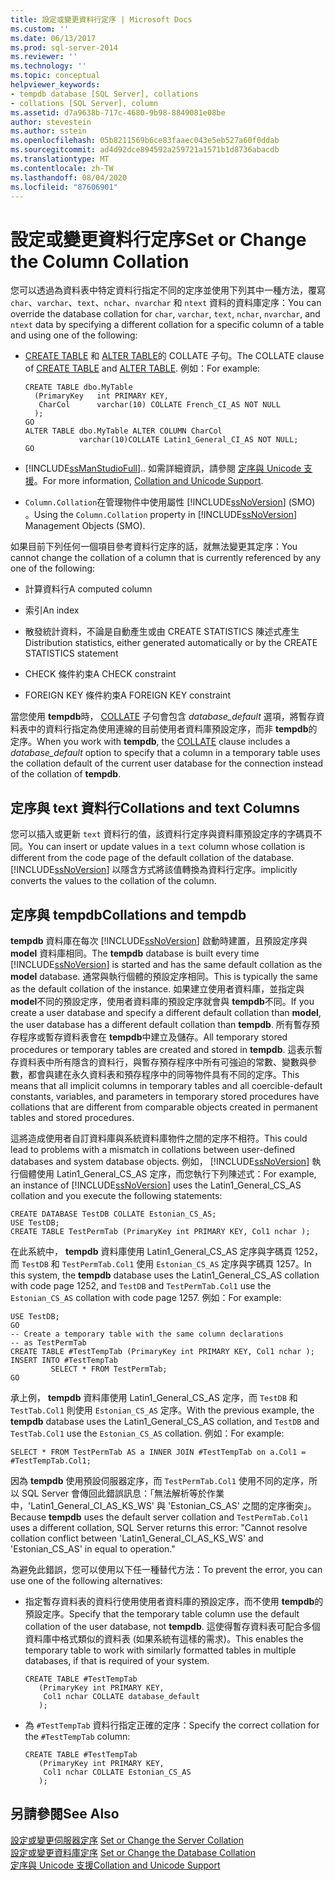 ```yaml
---
title: 設定或變更資料行定序 | Microsoft Docs
ms.custom: ''
ms.date: 06/13/2017
ms.prod: sql-server-2014
ms.reviewer: ''
ms.technology: ''
ms.topic: conceptual
helpviewer_keywords:
- tempdb database [SQL Server], collations
- collations [SQL Server], column
ms.assetid: d7a9638b-717c-4680-9b98-8849081e08be
author: stevestein
ms.author: sstein
ms.openlocfilehash: 05b8211569b6ce83faaec043e5eb527a60f0ddab
ms.sourcegitcommit: ad4d92dce894592a259721a1571b1d8736abacdb
ms.translationtype: MT
ms.contentlocale: zh-TW
ms.lasthandoff: 08/04/2020
ms.locfileid: "87606901"
---
```

# <a name="set-or-change-the-column-collation"></a><span data-ttu-id="673d1-102">設定或變更資料行定序</span><span class="sxs-lookup"><span data-stu-id="673d1-102">Set or Change the Column Collation</span></span>
  <span data-ttu-id="673d1-103">您可以透過為資料表中特定資料行指定不同的定序並使用下列其中一種方法，覆寫 `char`、`varchar`、`text`、`nchar`、`nvarchar` 和 `ntext` 資料的資料庫定序：</span><span class="sxs-lookup"><span data-stu-id="673d1-103">You can override the database collation for `char`, `varchar`, `text`, `nchar`, `nvarchar`, and `ntext` data by specifying a different collation for a specific column of a table and using one of the following:</span></span>  
  
-   <span data-ttu-id="673d1-104">[CREATE TABLE](/sql/t-sql/statements/create-table-transact-sql) 和 [ALTER TABLE](/sql/t-sql/statements/alter-table-transact-sql)的 COLLATE 子句。</span><span class="sxs-lookup"><span data-stu-id="673d1-104">The COLLATE clause of [CREATE TABLE](/sql/t-sql/statements/create-table-transact-sql) and [ALTER TABLE](/sql/t-sql/statements/alter-table-transact-sql).</span></span> <span data-ttu-id="673d1-105">例如：</span><span class="sxs-lookup"><span data-stu-id="673d1-105">For example:</span></span>  
  
    ```  
    CREATE TABLE dbo.MyTable  
      (PrimaryKey   int PRIMARY KEY,  
       CharCol      varchar(10) COLLATE French_CI_AS NOT NULL  
      );  
    GO  
    ALTER TABLE dbo.MyTable ALTER COLUMN CharCol  
                varchar(10)COLLATE Latin1_General_CI_AS NOT NULL;  
    GO  
    ```  
  
-   [!INCLUDE[ssManStudioFull](../../includes/ssmanstudiofull-md.md)]<span data-ttu-id="673d1-106">.</span><span class="sxs-lookup"><span data-stu-id="673d1-106">.</span></span> <span data-ttu-id="673d1-107">如需詳細資訊，請參閱 [定序與 Unicode 支援](collation-and-unicode-support.md)。</span><span class="sxs-lookup"><span data-stu-id="673d1-107">For more information, [Collation and Unicode Support](collation-and-unicode-support.md).</span></span>  
  
-   <span data-ttu-id="673d1-108">`Column.Collation`在管理物件中使用屬性 [!INCLUDE[ssNoVersion](../../includes/ssnoversion-md.md)] (SMO) 。</span><span class="sxs-lookup"><span data-stu-id="673d1-108">Using the `Column.Collation` property in [!INCLUDE[ssNoVersion](../../includes/ssnoversion-md.md)] Management Objects (SMO).</span></span>  
  
 <span data-ttu-id="673d1-109">如果目前下列任何一個項目參考資料行定序的話，就無法變更其定序：</span><span class="sxs-lookup"><span data-stu-id="673d1-109">You cannot change the collation of a column that is currently referenced by any one of the following:</span></span>  
  
-   <span data-ttu-id="673d1-110">計算資料行</span><span class="sxs-lookup"><span data-stu-id="673d1-110">A computed column</span></span>  
  
-   <span data-ttu-id="673d1-111">索引</span><span class="sxs-lookup"><span data-stu-id="673d1-111">An index</span></span>  
  
-   <span data-ttu-id="673d1-112">散發統計資料，不論是自動產生或由 CREATE STATISTICS 陳述式產生</span><span class="sxs-lookup"><span data-stu-id="673d1-112">Distribution statistics, either generated automatically or by the CREATE STATISTICS statement</span></span>  
  
-   <span data-ttu-id="673d1-113">CHECK 條件約束</span><span class="sxs-lookup"><span data-stu-id="673d1-113">A CHECK constraint</span></span>  
  
-   <span data-ttu-id="673d1-114">FOREIGN KEY 條件約束</span><span class="sxs-lookup"><span data-stu-id="673d1-114">A FOREIGN KEY constraint</span></span>  
  
 <span data-ttu-id="673d1-115">當您使用 **tempdb**時， [COLLATE](/sql/t-sql/statements/collations) 子句會包含 *database_default* 選項，將暫存資料表中的資料行指定為使用連線的目前使用者資料庫預設定序，而非 **tempdb**的定序。</span><span class="sxs-lookup"><span data-stu-id="673d1-115">When you work with **tempdb**, the [COLLATE](/sql/t-sql/statements/collations) clause includes a *database_default* option to specify that a column in a temporary table uses the collation default of the current user database for the connection instead of the collation of **tempdb**.</span></span>  
  
## <a name="collations-and-text-columns"></a><span data-ttu-id="673d1-116">定序與 text 資料行</span><span class="sxs-lookup"><span data-stu-id="673d1-116">Collations and text Columns</span></span>  
 <span data-ttu-id="673d1-117">您可以插入或更新 `text` 資料行的值，該資料行定序與資料庫預設定序的字碼頁不同。</span><span class="sxs-lookup"><span data-stu-id="673d1-117">You can insert or update values in a `text` column whose collation is different from the code page of the default collation of the database.</span></span> [!INCLUDE[ssNoVersion](../../includes/ssnoversion-md.md)] <span data-ttu-id="673d1-118">以隱含方式將該值轉換為資料行定序。</span><span class="sxs-lookup"><span data-stu-id="673d1-118">implicitly converts the values to the collation of the column.</span></span>  
  
## <a name="collations-and-tempdb"></a><span data-ttu-id="673d1-119">定序與 tempdb</span><span class="sxs-lookup"><span data-stu-id="673d1-119">Collations and tempdb</span></span>  
 <span data-ttu-id="673d1-120">**tempdb** 資料庫在每次 [!INCLUDE[ssNoVersion](../../includes/ssnoversion-md.md)] 啟動時建置，且預設定序與 **model** 資料庫相同。</span><span class="sxs-lookup"><span data-stu-id="673d1-120">The **tempdb** database is built every time [!INCLUDE[ssNoVersion](../../includes/ssnoversion-md.md)] is started and has the same default collation as the **model** database.</span></span> <span data-ttu-id="673d1-121">通常與執行個體的預設定序相同。</span><span class="sxs-lookup"><span data-stu-id="673d1-121">This is typically the same as the default collation of the instance.</span></span> <span data-ttu-id="673d1-122">如果建立使用者資料庫，並指定與 **model**不同的預設定序，使用者資料庫的預設定序就會與 **tempdb**不同。</span><span class="sxs-lookup"><span data-stu-id="673d1-122">If you create a user database and specify a different default collation than **model**, the user database has a different default collation than **tempdb**.</span></span> <span data-ttu-id="673d1-123">所有暫存預存程序或暫存資料表會在 **tempdb**中建立及儲存。</span><span class="sxs-lookup"><span data-stu-id="673d1-123">All temporary stored procedures or temporary tables are created and stored in **tempdb**.</span></span> <span data-ttu-id="673d1-124">這表示暫存資料表中所有隱含的資料行，與暫存預存程序中所有可強迫的常數、變數與參數，都會與建在永久資料表和預存程序中的同等物件具有不同的定序。</span><span class="sxs-lookup"><span data-stu-id="673d1-124">This means that all implicit columns in temporary tables and all coercible-default constants, variables, and parameters in temporary stored procedures have collations that are different from comparable objects created in permanent tables and stored procedures.</span></span>  
  
 <span data-ttu-id="673d1-125">這將造成使用者自訂資料庫與系統資料庫物件之間的定序不相符。</span><span class="sxs-lookup"><span data-stu-id="673d1-125">This could lead to problems with a mismatch in collations between user-defined databases and system database objects.</span></span> <span data-ttu-id="673d1-126">例如， [!INCLUDE[ssNoVersion](../../includes/ssnoversion-md.md)] 執行個體使用 Latin1_General_CS_AS 定序，而您執行下列陳述式：</span><span class="sxs-lookup"><span data-stu-id="673d1-126">For example, an instance of [!INCLUDE[ssNoVersion](../../includes/ssnoversion-md.md)] uses the Latin1_General_CS_AS collation and you execute the following statements:</span></span>  
  
```  
CREATE DATABASE TestDB COLLATE Estonian_CS_AS;  
USE TestDB;  
CREATE TABLE TestPermTab (PrimaryKey int PRIMARY KEY, Col1 nchar );  
```  
  
 <span data-ttu-id="673d1-127">在此系統中， **tempdb** 資料庫使用 Latin1_General_CS_AS 定序與字碼頁 1252，而 `TestDB` 和 `TestPermTab.Col1` 使用 `Estonian_CS_AS` 定序與字碼頁 1257。</span><span class="sxs-lookup"><span data-stu-id="673d1-127">In this system, the **tempdb** database uses the Latin1_General_CS_AS collation with code page 1252, and `TestDB` and `TestPermTab.Col1` use the `Estonian_CS_AS` collation with code page 1257.</span></span> <span data-ttu-id="673d1-128">例如：</span><span class="sxs-lookup"><span data-stu-id="673d1-128">For example:</span></span>  
  
```  
USE TestDB;  
GO  
-- Create a temporary table with the same column declarations  
-- as TestPermTab  
CREATE TABLE #TestTempTab (PrimaryKey int PRIMARY KEY, Col1 nchar );  
INSERT INTO #TestTempTab  
         SELECT * FROM TestPermTab;  
GO  
```  
  
 <span data-ttu-id="673d1-129">承上例， **tempdb** 資料庫使用 Latin1_General_CS_AS 定序，而 `TestDB` 和 `TestTab.Col1` 則使用 `Estonian_CS_AS` 定序。</span><span class="sxs-lookup"><span data-stu-id="673d1-129">With the previous example, the **tempdb** database uses the Latin1_General_CS_AS collation, and `TestDB` and `TestTab.Col1` use the `Estonian_CS_AS` collation.</span></span> <span data-ttu-id="673d1-130">例如：</span><span class="sxs-lookup"><span data-stu-id="673d1-130">For example:</span></span>  
  
```  
SELECT * FROM TestPermTab AS a INNER JOIN #TestTempTab on a.Col1 = #TestTempTab.Col1;  
```  
  
 <span data-ttu-id="673d1-131">因為 **tempdb** 使用預設伺服器定序，而 `TestPermTab.Col1` 使用不同的定序，所以 SQL Server 會傳回此錯誤訊息：「無法解析等於作業中，'Latin1_General_CI_AS_KS_WS' 與 'Estonian_CS_AS' 之間的定序衝突」。</span><span class="sxs-lookup"><span data-stu-id="673d1-131">Because **tempdb** uses the default server collation and `TestPermTab.Col1` uses a different collation, SQL Server returns this error: "Cannot resolve collation conflict between 'Latin1_General_CI_AS_KS_WS' and 'Estonian_CS_AS' in equal to operation."</span></span>  
  
 <span data-ttu-id="673d1-132">為避免此錯誤，您可以使用以下任一種替代方法：</span><span class="sxs-lookup"><span data-stu-id="673d1-132">To prevent the error, you can use one of the following alternatives:</span></span>  
  
-   <span data-ttu-id="673d1-133">指定暫存資料表的資料行使用使用者資料庫的預設定序，而不使用 **tempdb**的預設定序。</span><span class="sxs-lookup"><span data-stu-id="673d1-133">Specify that the temporary table column use the default collation of the user database, not **tempdb**.</span></span> <span data-ttu-id="673d1-134">這使得暫存資料表可配合多個資料庫中格式類似的資料表 (如果系統有這樣的需求)。</span><span class="sxs-lookup"><span data-stu-id="673d1-134">This enables the temporary table to work with similarly formatted tables in multiple databases, if that is required of your system.</span></span>  
  
    ```  
    CREATE TABLE #TestTempTab  
       (PrimaryKey int PRIMARY KEY,  
        Col1 nchar COLLATE database_default  
       );  
    ```  
  
-   <span data-ttu-id="673d1-135">為 `#TestTempTab` 資料行指定正確的定序：</span><span class="sxs-lookup"><span data-stu-id="673d1-135">Specify the correct collation for the `#TestTempTab` column:</span></span>  
  
    ```  
    CREATE TABLE #TestTempTab  
       (PrimaryKey int PRIMARY KEY,  
        Col1 nchar COLLATE Estonian_CS_AS  
       );  
    ```  
  
## <a name="see-also"></a><span data-ttu-id="673d1-136">另請參閱</span><span class="sxs-lookup"><span data-stu-id="673d1-136">See Also</span></span>  
 <span data-ttu-id="673d1-137">[設定或變更伺服器定序](set-or-change-the-server-collation.md) </span><span class="sxs-lookup"><span data-stu-id="673d1-137">[Set or Change the Server Collation](set-or-change-the-server-collation.md) </span></span>  
 <span data-ttu-id="673d1-138">[設定或變更資料庫定序](set-or-change-the-database-collation.md) </span><span class="sxs-lookup"><span data-stu-id="673d1-138">[Set or Change the Database Collation](set-or-change-the-database-collation.md) </span></span>  
 [<span data-ttu-id="673d1-139">定序與 Unicode 支援</span><span class="sxs-lookup"><span data-stu-id="673d1-139">Collation and Unicode Support</span></span>](collation-and-unicode-support.md)  
  
  
